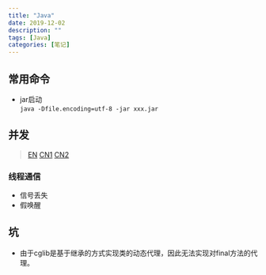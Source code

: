 ```yaml
---
title: "Java"
date: 2019-12-02
description: ""
tags: [Java]
categories: [笔记]
---
```


## 常用命令
- jar启动  
`java -Dfile.encoding=utf-8 -jar xxx.jar`

## 并发
>[EN](http://tutorials.jenkov.com/java-concurrency/index.html) [CN1](http://ifeve.com/java-concurrency-thread-directory/) [CN2](https://my.oschina.net/roccn?tab=newest&catalogId=5671817)
### 线程通信
- 信号丢失
- 假唤醒

## 坑
- 由于cglib是基于继承的方式实现类的动态代理，因此无法实现对final方法的代理。